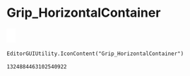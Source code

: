 # Grip_HorizontalContainer
![](/img/Grip_HorizontalContainer.png)

``` CSharp
EditorGUIUtility.IconContent("Grip_HorizontalContainer")
```
```
1324884463102540922
```
